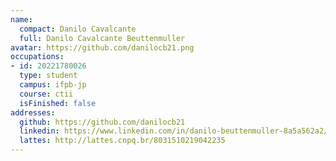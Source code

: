 ```yaml
---
name:
  compact: Danilo Cavalcante
  full: Danilo Cavalcante Beuttenmuller
avatar: https://github.com/danilocb21.png
occupations:
- id: 20221780026
  type: student
  campus: ifpb-jp
  course: ctii
  isFinished: false
addresses:
  github: https://github.com/danilocb21
  linkedin: https://www.linkedin.com/in/danilo-beuttenmuller-8a5a562a2/
  lattes: http://lattes.cnpq.br/8031510219042235
---
```


